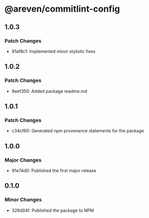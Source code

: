 # @areven/commitlint-config

## 1.0.3

### Patch Changes

- 81af8c1: Implemented minor stylistic fixes

## 1.0.2

### Patch Changes

- 8eef350: Added package readme.md

## 1.0.1

### Patch Changes

- c34cf60: Generated npm provenance statements for the package

## 1.0.0

### Major Changes

- 91e74d0: Published the first major release

## 0.1.0

### Minor Changes

- 326d04f: Published the package to NPM
